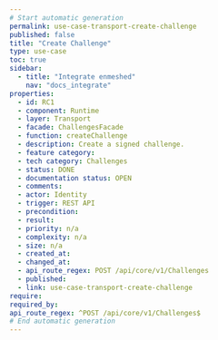 ```yaml
---
# Start automatic generation
permalink: use-case-transport-create-challenge
published: false
title: "Create Challenge"
type: use-case
toc: true
sidebar:
  - title: "Integrate enmeshed"
    nav: "docs_integrate"
properties:
  - id: RC1
  - component: Runtime
  - layer: Transport
  - facade: ChallengesFacade
  - function: createChallenge
  - description: Create a signed challenge.
  - feature category:
  - tech category: Challenges
  - status: DONE
  - documentation status: OPEN
  - comments:
  - actor: Identity
  - trigger: REST API
  - precondition:
  - result:
  - priority: n/a
  - complexity: n/a
  - size: n/a
  - created_at:
  - changed_at:
  - api_route_regex: POST /api/core/v1/Challenges
  - published:
  - link: use-case-transport-create-challenge
require:
required_by:
api_route_regex: ^POST /api/core/v1/Challenges$
# End automatic generation
---
```

